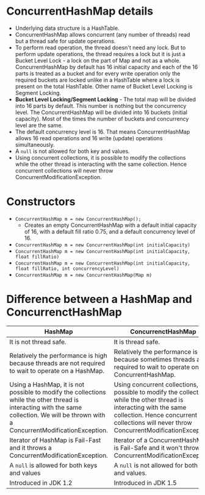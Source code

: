 # ConcurrentHashMap details
* Underlying data structure is a HashTable.
* ConcurrentHashMap allows concurrent (any number of threads) read but a thread safe for update operations.
* To perform read operation, the thread doesn't need any lock. But to perform update operations, the thread requires a lock but it is just a Bucket Level Lock - a lock on the part of Map and not as a whole.
ConcurrentHashMap by default has 16 initial capacity and each of the 16 parts is treated as a bucket and for every write operation only the required buckets are locked unlike in a HashTable where a lock is present on the total HashTable. Other name of Bucket Level Locking is Segment Locking.
* **Bucket Level Locking/Segment Locking** - The total map will be divided into 16 parts by default. This number is nothing but the concurrency level. The ConcurrentHashMap will be divided into 16 buckets (initial capacity). Most of the times the number of buckets and concurrency level are the same.
* The default concurrency level is 16. That means ConcurrentHashMap allows 16 read operations and 16 write (update) operations simultaneously.
* A `null` is not allowed for both key and values.
* Using concurrent collections, it is possible to modify the collections while the other thread is interacting with the same collection. Hence concurrent collections will never throw ConcurrentModificationException.

# Constructors
* ```ConcurrentHashMap m = new ConcurrentHashMap();```
  * Creates an empty ConcurrentHashMap with a default initial capacity of 16, with a default fill ratio 0.75, and a default concurrency level of 16.
* ```ConcurrentHashMap m = new ConcurrentHashMap(int initialCapacity)```
* ```ConcurrentHashMap m = new ConcurrentHashMap(int initialCapacity, float fillRatio)```
* ```ConcurrentHashMap m = new ConcurrentHashMap(int initialCapacity, float fillRatio, int concurrencyLevel)```
* ```ConcurrentHashMap m = new ConcurrentHashMap(Map m)```

# Difference between a HashMap and ConcurrenctHashMap
| HashMap | ConcurrenctHashMap |
|---------|--------------------|
| It is not thread safe. | It is thread safe. |
| Relatively the performance is high because threads are not required to wait to operate on a HashMap. | Relatively the performance is low because sometimes threads are required to wait to operate on a ConcurrentHashMap. |
| Using a HashMap, it is not possible to modify the collections while the other thread is interacting with the same collection. We will be thrown with a ConcurrentModificationException. | Using concurrent collections, it is possible to modify the collections while the other thread is interacting with the same collection. Hence concurrent collections will never throw ConcurrentModificationException. |
| Iterator of HashMap is Fail-Fast and it throws a ConcurrentModificationException. | Iterator of a ConcurrentHashMap is Fail-Safe and it won't throw a ConcurrentModificationException. |
| A `null` is allowed for both keys and values | A `null` is not allowed for both key and values. |
| Introduced in JDK 1.2 | Introduced in JDK 1.5 |
